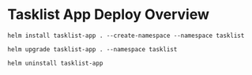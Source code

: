 # Tasklist App Deploy Overview

```
helm install tasklist-app . --create-namespace --namespace tasklist
```

```
helm upgrade tasklist-app . --namespace tasklist
```

```
helm uninstall tasklist-app
```
